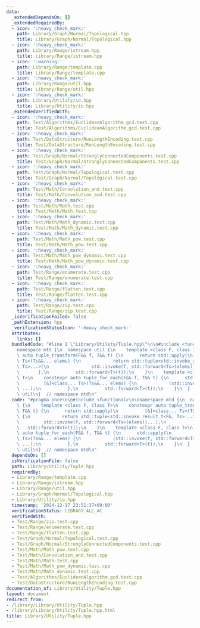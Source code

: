 ```yaml
---
data:
  _extendedDependsOn: []
  _extendedRequiredBy:
  - icon: ':heavy_check_mark:'
    path: Library/Graph/Normal/Topological.hpp
    title: Library/Graph/Normal/Topological.hpp
  - icon: ':heavy_check_mark:'
    path: Library/Range/istream.hpp
    title: Library/Range/istream.hpp
  - icon: ':warning:'
    path: Library/Range/template.cpp
    title: Library/Range/template.cpp
  - icon: ':heavy_check_mark:'
    path: Library/Range/util.hpp
    title: Library/Range/util.hpp
  - icon: ':heavy_check_mark:'
    path: Library/Utility/io.hpp
    title: Library/Utility/io.hpp
  _extendedVerifiedWith:
  - icon: ':heavy_check_mark:'
    path: Test/Algorithms/EuclideanAlgorithm_gcd.test.cpp
    title: Test/Algorithms/EuclideanAlgorithm_gcd.test.cpp
  - icon: ':heavy_check_mark:'
    path: Test/DataStructure/RunLengthEncoding.test.cpp
    title: Test/DataStructure/RunLengthEncoding.test.cpp
  - icon: ':heavy_check_mark:'
    path: Test/Graph/Normal/StronglyConnectedComponents.test.cpp
    title: Test/Graph/Normal/StronglyConnectedComponents.test.cpp
  - icon: ':heavy_check_mark:'
    path: Test/Graph/Normal/Topological.test.cpp
    title: Test/Graph/Normal/Topological.test.cpp
  - icon: ':heavy_check_mark:'
    path: Test/Math/Convolution_and.test.cpp
    title: Test/Math/Convolution_and.test.cpp
  - icon: ':heavy_check_mark:'
    path: Test/Math/Math.test.cpp
    title: Test/Math/Math.test.cpp
  - icon: ':heavy_check_mark:'
    path: Test/Math/Math_dynamic.test.cpp
    title: Test/Math/Math_dynamic.test.cpp
  - icon: ':heavy_check_mark:'
    path: Test/Math/Math_pow.test.cpp
    title: Test/Math/Math_pow.test.cpp
  - icon: ':heavy_check_mark:'
    path: Test/Math/Math_pow_dynamic.test.cpp
    title: Test/Math/Math_pow_dynamic.test.cpp
  - icon: ':heavy_check_mark:'
    path: Test/Range/enumerate.test.cpp
    title: Test/Range/enumerate.test.cpp
  - icon: ':heavy_check_mark:'
    path: Test/Range/flatten.test.cpp
    title: Test/Range/flatten.test.cpp
  - icon: ':heavy_check_mark:'
    path: Test/Range/zip.test.cpp
    title: Test/Range/zip.test.cpp
  _isVerificationFailed: false
  _pathExtension: hpp
  _verificationStatusIcon: ':heavy_check_mark:'
  attributes:
    links: []
  bundledCode: "#line 2 \"Library/Utility/Tuple.hpp\"\n\n#include <functional>\n\n\
    namespace mtd {\n  namespace util {\n    template <class F, class T>\n    constexpr\
    \ auto tuple_transform(F&& f, T&& t) {\n      return std::apply(\n          [&]<class...\
    \ Ts>(Ts&&... elems) {\n            return std::tuple<std::invoke_result_t<F&,\
    \ Ts>...>(\n                std::invoke(f, std::forward<Ts>(elems))...);\n   \
    \       },\n          std::forward<T>(t));\n    }\n    template <class F, class\
    \ T>\n    constexpr auto tuple_for_each(F&& f, T&& t) {\n      std::apply(\n \
    \         [&]<class... Ts>(Ts&&... elems) {\n            (std::invoke(f, std::forward<Ts>(elems)),\
    \ ...);\n          },\n          std::forward<T>(t));\n    }\n  }  // namespace\
    \ util\n}  // namespace mtd\n"
  code: "#pragma once\n\n#include <functional>\n\nnamespace mtd {\n  namespace util\
    \ {\n    template <class F, class T>\n    constexpr auto tuple_transform(F&& f,\
    \ T&& t) {\n      return std::apply(\n          [&]<class... Ts>(Ts&&... elems)\
    \ {\n            return std::tuple<std::invoke_result_t<F&, Ts>...>(\n       \
    \         std::invoke(f, std::forward<Ts>(elems))...);\n          },\n       \
    \   std::forward<T>(t));\n    }\n    template <class F, class T>\n    constexpr\
    \ auto tuple_for_each(F&& f, T&& t) {\n      std::apply(\n          [&]<class...\
    \ Ts>(Ts&&... elems) {\n            (std::invoke(f, std::forward<Ts>(elems)),\
    \ ...);\n          },\n          std::forward<T>(t));\n    }\n  }  // namespace\
    \ util\n}  // namespace mtd\n"
  dependsOn: []
  isVerificationFile: false
  path: Library/Utility/Tuple.hpp
  requiredBy:
  - Library/Range/template.cpp
  - Library/Range/istream.hpp
  - Library/Range/util.hpp
  - Library/Graph/Normal/Topological.hpp
  - Library/Utility/io.hpp
  timestamp: '2024-12-17 23:51:37+09:00'
  verificationStatus: LIBRARY_ALL_AC
  verifiedWith:
  - Test/Range/zip.test.cpp
  - Test/Range/enumerate.test.cpp
  - Test/Range/flatten.test.cpp
  - Test/Graph/Normal/Topological.test.cpp
  - Test/Graph/Normal/StronglyConnectedComponents.test.cpp
  - Test/Math/Math_pow.test.cpp
  - Test/Math/Convolution_and.test.cpp
  - Test/Math/Math.test.cpp
  - Test/Math/Math_pow_dynamic.test.cpp
  - Test/Math/Math_dynamic.test.cpp
  - Test/Algorithms/EuclideanAlgorithm_gcd.test.cpp
  - Test/DataStructure/RunLengthEncoding.test.cpp
documentation_of: Library/Utility/Tuple.hpp
layout: document
redirect_from:
- /library/Library/Utility/Tuple.hpp
- /library/Library/Utility/Tuple.hpp.html
title: Library/Utility/Tuple.hpp
---
```

